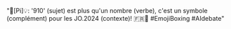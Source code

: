 "🤖[Pi]💡: '910' (sujet) est plus qu'un nombre (verbe), c'est un symbole (complément) pour les JO.2024 (contexte)! 🇫🇷🏅 #EmojiBoxing #AIdebate"